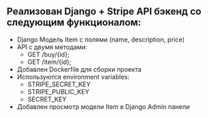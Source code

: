 ## Реализован Django + Stripe API бэкенд со следующим функционалом:
- Django Модель Item с полями (name, description, price)
- API с двумя методами:
    - GET /buy/{id};
    - GET /item/{id};
- Добавлен Dockerfile для сборки проекта
- Используются environment variables:
    - STRIPE_SECRET_KEY
    - STRIPE_PUBLIC_KEY
    - SECRET_KEY
- Добавлен просмотр модели Item в Django Admin панели


